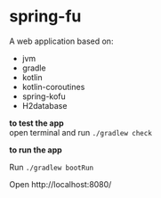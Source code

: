# spring-fu

A web application based on: 
* jvm
* gradle
* kotlin
* kotlin-coroutines
* spring-kofu
* H2database

**to test the app**<br/>
open terminal and run `./gradlew check`<br/>

**to run the app**<br/>

Run `./gradlew bootRun` 

Open http://localhost:8080/ 